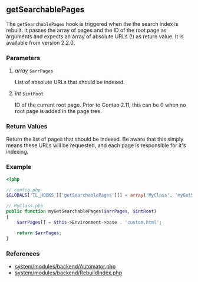 getSearchablePages
------------------

The `getSearchablePages` hook is triggered when the the search index is rebuilt. It passes the array of pages and the ID of the root page as arguments and expects an array of absolute URLs (!) as return value. It is available from version 2.2.0.


### Parameters ###

1. *array* `$arrPages`

	List of absolute URLs that should be indexed.

2. *int* `$intRoot`

	ID of the current root page. Prior to Contao 2.11, this can be 0 when no root page is added in the page tree.


### Return Values ###

Return the list of pages that should be indexed. Be aware that this simply means these URLs will be requested, and each page is responsible for it's indexing.


### Example ###

```php
<?php

// config.php
$GLOBALS['TL_HOOKS']['getSearchablePages'][] = array('MyClass', 'myGetSearchablePages');

// MyClass.php
public function myGetSearchablePages($arrPages, $intRoot)
{
	$arrPages[] = $this->Environment->base . 'custom.html';

    return $arrPages;
}
```


### References ###

- [system/modules/backend/Automator.php](https://github.com/contao/core/blob/2.11.7/system/modules/backend/Automator.php#L119)
- [system/modules/backend/RebuildIndex.php](https://github.com/contao/core/blob/2.11.7/system/modules/backend/RebuildIndex.php#L82)
